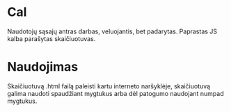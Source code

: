 # Cal

Naudotojų sąsajų antras darbas, veluojantis, bet padarytas. Paprastas JS kalba parašytas skaičiuotuvas.

# Naudojimas

Skaičiuotuvą .html failą paleisti kartu interneto naršyklėje, skaičiuotuvą galima naudoti spaudžiant mygtukus arba dėl patogumo naudojant numpad mygtukus.
